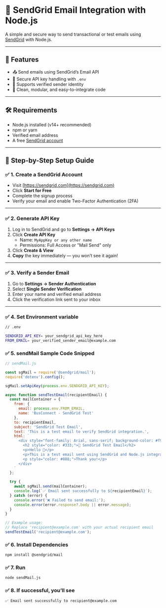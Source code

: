 # 📧 SendGrid Email Integration with Node.js

A simple and secure way to send transactional or test emails using [SendGrid](https://sendgrid.com) with Node.js.

---

## 🚀 Features

- 📤 Send emails using SendGrid’s Email API
- 🔐 Secure API key handling with `.env`
- 📨 Supports verified sender identity
- 🧱 Clean, modular, and easy-to-integrate code

---

## 🛠️ Requirements

- Node.js installed (v14+ recommended)
- npm or yarn
- Verified email address
- A free [SendGrid account](https://sendgrid.com)

---

## 📝 Step-by-Step Setup Guide

### ✅ 1. Create a SendGrid Account

- Visit [https://sendgrid.com](https://sendgrid.com)
- Click **Start for Free**
- Complete the signup process
- Verify your email and enable Two-Factor Authentication (2FA)

---

### ✅ 2. Generate API Key

1. Log in to SendGrid and go to **Settings → API Keys**
2. Click **Create API Key**
   - Name: `MyAppKey or any other name`
   - Permissions: Full Access or "Mail Send" only
3. Click **Create & View**
4. **Copy** the key immediately — you won’t see it again!

---

### ✅ 3. Verify a Sender Email

1. Go to **Settings → Sender Authentication**
2. Select **Single Sender Verification**
3. Enter your name and verified email address
4. Click the verification link sent to your inbox

---

### ✅ 4. Set Environment variable

```bash
// .env

SENDGRID_API_KEY= your_sendgrid_api_key_here
FROM_EMAIL= your_verified_sender_email@example.com

```

### ✅ 5. sendMail Sample Code Snipped

```javascript
// sendMail.js

const sgMail = require('@sendgrid/mail');
require('dotenv').config();

sgMail.setApiKey(process.env.SENDGRID_API_KEY);

async function sendTestEmail(recipientEmail) {
  const mailContainer = {
    from: {
      email: process.env.FROM_EMAIL,
      name: 'BusConnect - SendGrid Test'
    },
    to: recipientEmail,
    subject: 'SendGrid Test Email',
    text: 'This is a test email to verify SendGrid integration.',
    html: `
      <div style="font-family: Arial, sans-serif; background-color: #f9f9f9; padding: 20px;">
        <h2 style="color: #333;">📧 SendGrid Test Email</h2>
        <p>Hello 👋</p>
        <p>This is a test email sent using SendGrid and Node.js integration.</p>
        <p style="color: #888;">Thank you!</p>
      </div>
    `
  };

  try {
    await sgMail.send(mailContainer);
    console.log(`✅ Email sent successfully to ${recipientEmail}`);
  } catch (error) {
    console.error('❌ Failed to send email:');
    console.error(error.response?.body || error.message);
  }
}

// Example usage:
// Replace 'recipient@example.com' with your actual recipient email
sendTestEmail('recipient@example.com');


```


### ✅ 6. Install Dependencies

```bash
npm install @sendgrid/mail

```

### ✅ 7. Run

```bash
node sendMail.js

```

### ✅ 8. If successful, you’ll see

```bash
✅ Email sent successfully to recipient@example.com
```

